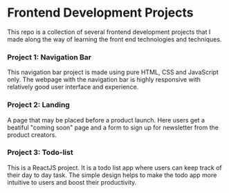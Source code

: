 # Frontend Development Projects

This repo is a collection of several frontend development projects that I made along the way of learning the front end technologies and techniques.

### Project 1: Navigation Bar

This navigation bar project is made using pure HTML, CSS and JavaScript only. The webpage with the navigation bar is highly responsive with relatively good user interface and experience.

### Project 2: Landing

A page that may be placed before a product launch. Here users get a beatiful "coming soon" page and a form to sign up for newsletter from the product creators.

### Project 3: Todo-list

This is a ReactJS project. It is a todo list app where users can keep track of their day to day task. The simple design helps to make the todo app more intuitive to users and boost their productivity.
